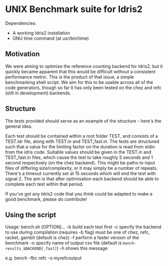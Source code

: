# UNIX Benchmark suite for Idris2

Dependencies:
- A working Idris2 installation
- GNU time command (at usr/bin/time)

## Motivation

We were aiming to optimise the reference counting backend for Idris2, but it quickly became apparent that this would be difficult without a consistent performance metric. This is the product of that issue, a simple benchmarking shell script. We aim for this to be usable across all of the code generators, though so far it has only been tested on the chez and refc (still in development) backends.

## Structure

The tests provided should serve as an example of the structure - here's the general idea.

Each test should be contained within a root folder TEST, and consists of a TEST.idr file, along with TEST.in and TEST_fast.in.
The tests are structured such that a value for the limiting factor on the duration is read from stdin from the idris code. Suitable values should be given in the TEST.in and TEST_fast.in files, which cause the test to take roughly 5 seconds and 1 second respectively (on the chez backend). This might be paths to input files of differing size/complexity, or it may simply be a number of repeats. There's a timeout currently set at 15 seconds which will end the test with signal 2. The aim is that after optimisation each backend should be able to complete each test within that period.

If you've got any Idris2 code that you think could be adapted to make a good benchmark, please do contribute!

## Using the script

Usage: bench.sh [OPTION]...
   -b   build each test first
   -c   specify the backend to use during compilation (requires -b flag)
        must be one of chez, refc, racket, gambit
        (default is chez)
   -f   perform a faster version of the benchmark
   -o   specify name of output csv file
        (default is `bench-results_$BACKEND[_fast]`)
   -h   shows this message

e.g. bench -fbc refc -o myrefcoutput
